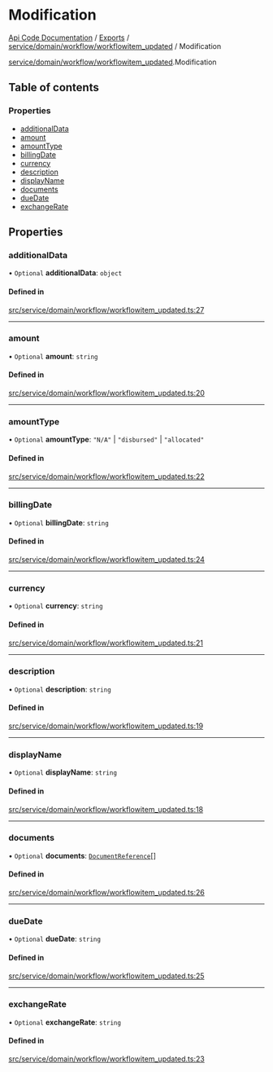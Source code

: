 # Modification
[Api Code Documentation](../README.md) / [Exports](../modules.md) / [service/domain/workflow/workflowitem\_updated](../modules/service_domain_workflow_workflowitem_updated.md) / Modification

[service/domain/workflow/workflowitem\_updated](../modules/service_domain_workflow_workflowitem_updated.md).Modification

## Table of contents

### Properties

- [additionalData](service_domain_workflow_workflowitem_updated.Modification.md#additionaldata)
- [amount](service_domain_workflow_workflowitem_updated.Modification.md#amount)
- [amountType](service_domain_workflow_workflowitem_updated.Modification.md#amounttype)
- [billingDate](service_domain_workflow_workflowitem_updated.Modification.md#billingdate)
- [currency](service_domain_workflow_workflowitem_updated.Modification.md#currency)
- [description](service_domain_workflow_workflowitem_updated.Modification.md#description)
- [displayName](service_domain_workflow_workflowitem_updated.Modification.md#displayname)
- [documents](service_domain_workflow_workflowitem_updated.Modification.md#documents)
- [dueDate](service_domain_workflow_workflowitem_updated.Modification.md#duedate)
- [exchangeRate](service_domain_workflow_workflowitem_updated.Modification.md#exchangerate)

## Properties

### additionalData

• `Optional` **additionalData**: `object`

#### Defined in

[src/service/domain/workflow/workflowitem_updated.ts:27](https://github.com/openkfw/TruBudget/blob/92640998/api/src/service/domain/workflow/workflowitem_updated.ts#L27)

___

### amount

• `Optional` **amount**: `string`

#### Defined in

[src/service/domain/workflow/workflowitem_updated.ts:20](https://github.com/openkfw/TruBudget/blob/92640998/api/src/service/domain/workflow/workflowitem_updated.ts#L20)

___

### amountType

• `Optional` **amountType**: ``"N/A"`` \| ``"disbursed"`` \| ``"allocated"``

#### Defined in

[src/service/domain/workflow/workflowitem_updated.ts:22](https://github.com/openkfw/TruBudget/blob/92640998/api/src/service/domain/workflow/workflowitem_updated.ts#L22)

___

### billingDate

• `Optional` **billingDate**: `string`

#### Defined in

[src/service/domain/workflow/workflowitem_updated.ts:24](https://github.com/openkfw/TruBudget/blob/92640998/api/src/service/domain/workflow/workflowitem_updated.ts#L24)

___

### currency

• `Optional` **currency**: `string`

#### Defined in

[src/service/domain/workflow/workflowitem_updated.ts:21](https://github.com/openkfw/TruBudget/blob/92640998/api/src/service/domain/workflow/workflowitem_updated.ts#L21)

___

### description

• `Optional` **description**: `string`

#### Defined in

[src/service/domain/workflow/workflowitem_updated.ts:19](https://github.com/openkfw/TruBudget/blob/92640998/api/src/service/domain/workflow/workflowitem_updated.ts#L19)

___

### displayName

• `Optional` **displayName**: `string`

#### Defined in

[src/service/domain/workflow/workflowitem_updated.ts:18](https://github.com/openkfw/TruBudget/blob/92640998/api/src/service/domain/workflow/workflowitem_updated.ts#L18)

___

### documents

• `Optional` **documents**: [`DocumentReference`](service_domain_document_document.DocumentReference.md)[]

#### Defined in

[src/service/domain/workflow/workflowitem_updated.ts:26](https://github.com/openkfw/TruBudget/blob/92640998/api/src/service/domain/workflow/workflowitem_updated.ts#L26)

___

### dueDate

• `Optional` **dueDate**: `string`

#### Defined in

[src/service/domain/workflow/workflowitem_updated.ts:25](https://github.com/openkfw/TruBudget/blob/92640998/api/src/service/domain/workflow/workflowitem_updated.ts#L25)

___

### exchangeRate

• `Optional` **exchangeRate**: `string`

#### Defined in

[src/service/domain/workflow/workflowitem_updated.ts:23](https://github.com/openkfw/TruBudget/blob/92640998/api/src/service/domain/workflow/workflowitem_updated.ts#L23)
